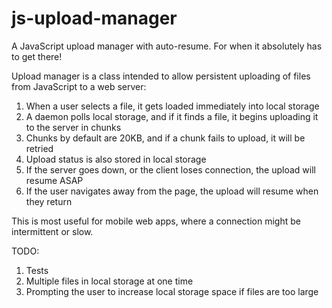 js-upload-manager
=================

A JavaScript upload manager with auto-resume. For when it absolutely has to get there!


Upload manager is a class intended to allow persistent uploading of files from JavaScript
to a web server:

1. When a user selects a file, it gets loaded immediately into local storage
2. A daemon polls local storage, and if it finds a file, it begins uploading it to the server in chunks
3. Chunks by default are 20KB, and if a chunk fails to upload, it will be retried
4. Upload status is also stored in local storage
5. If the server goes down, or the client loses connection, the upload will resume ASAP
6. If the user navigates away from the page, the upload will resume when they return

This is most useful for mobile web apps, where a connection might be intermittent or slow.


TODO:

1. Tests
2. Multiple files in local storage at one time
3. Prompting the user to increase local storage space if files are too large
